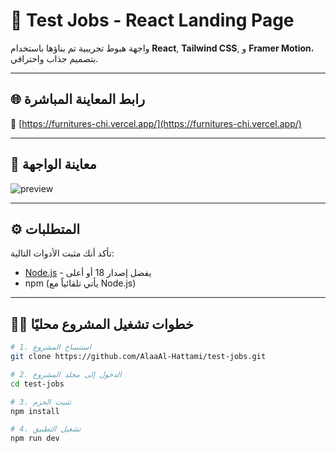 # 🚀 Test Jobs - React Landing Page

واجهة هبوط تجريبية تم بناؤها باستخدام **React**, **Tailwind CSS**, و **Framer Motion**، بتصميم جذاب واحترافي.

---

## 🌐 رابط المعاينة المباشرة

🔗 [https://furnitures-chi.vercel.app/](https://furnitures-chi.vercel.app/)

---

## 📸 معاينة الواجهة

![preview](./public/preview.jpg)

---

## ⚙️ المتطلبات

تأكد أنك مثبت الأدوات التالية:

- [Node.js](https://nodejs.org/) - يفضل إصدار 18 أو أعلى
- npm (يأتي تلقائياً مع Node.js)

---

## 🧑‍💻 خطوات تشغيل المشروع محليًا

```bash
# 1. استنساخ المشروع
git clone https://github.com/AlaaAl-Hattami/test-jobs.git

# 2. الدخول إلى مجلد المشروع
cd test-jobs

# 3. تثبيت الحزم
npm install

# 4. تشغيل التطبيق
npm run dev
